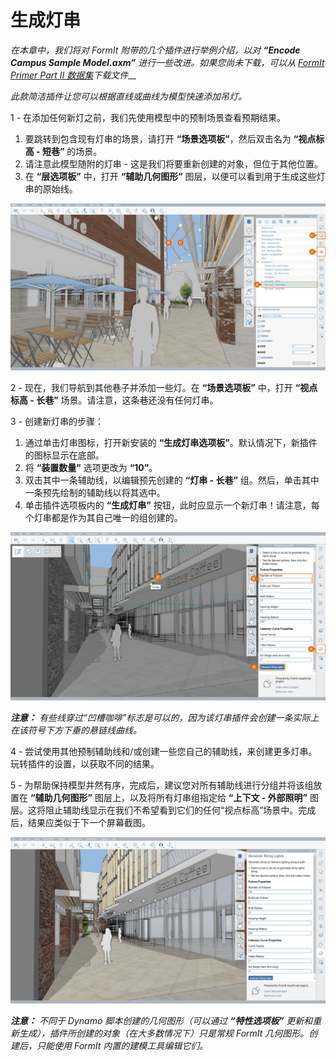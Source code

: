 # 生成灯串

_在本章中，我们将对 FormIt 附带的几个插件进行举例介绍，以对_ _**“Encode Campus Sample Model.axm”** 进行一些改进。如果您尚未下载，可以从_ [_FormIt Primer Part II 数据集_](https://formit-help.s3.amazonaws.com/FormIt+Primer+Part+2+Datasets.zip)_下载文件___

_此款简洁插件让您可以根据直线或曲线为模型快速添加吊灯。_

1 - 在添加任何新灯之前，我们先使用模型中的预制场景查看预期结果。

1. 要跳转到包含现有灯串的场景，请打开 **“场景选项板”**，然后双击名为 **“视点标高 - 短巷”** 的场景。
2. 请注意此模型随附的灯串 - 这是我们将要重新创建的对象，但位于其他位置。
3. 在 **“层选项板”** 中，打开 **“辅助几何图形”** 图层，以便可以看到用于生成这些灯串的原始线。

![](<../../.gitbook/assets/3 (10).png>)

2 - 现在，我们导航到其他巷子并添加一些灯。在 **“场景选项板”** 中，打开 **“视点标高 - 长巷”** 场景。请注意，这条巷还没有任何灯串。

3 - 创建新灯串的步骤：

1. 通过单击灯串图标，打开新安装的 **“生成灯串选项板”**。默认情况下，新插件的图标显示在底部。
2. 将 **“装置数量”** 选项更改为 **“10”**。
3. 双击其中一条辅助线，以编辑预先创建的 **“灯串 - 长巷”** 组。然后，单击其中一条预先绘制的辅助线以将其选中。
4. 单击插件选项板内的 **“生成灯串”** 按钮，此时应显示一个新灯串！请注意，每个灯串都是作为其自己唯一的组创建的。

![](<../../.gitbook/assets/4 (6) (1).png>)

_**注意：**_ _有些线穿过“凹槽咖啡”标志是可以的，因为该灯串插件会创建一条实际上在该符号下方下垂的悬链线曲线。_

4 - 尝试使用其他预制辅助线和/或创建一些您自己的辅助线，来创建更多灯串。玩转插件的设置，以获取不同的结果。

5 - 为帮助保持模型井然有序，完成后，建议您对所有辅助线进行分组并将该组放置在 **“辅助几何图形”** 图层上，以及将所有灯串组指定给 **“上下文 - 外部照明”** 图层。这将阻止辅助线显示在我们不希望看到它们的任何“视点标高”场景中。完成后，结果应类似于下一个屏幕截图。

![](<../../.gitbook/assets/5 (3) (1).png>)

_**注意：**_ _不同于 Dynamo 脚本创建的几何图形（可以通过_ _**“特性选项板”** 更新和重新生成），插件所创建的对象（在大多数情况下）只是常规 FormIt 几何图形。创建后，只能使用 FormIt 内置的建模工具编辑它们。_
